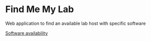# Find Me My Lab

Web application to find an available lab host with specific software 

[Software availability](https://www.concordia.ca/it/services/comp-labs-encs/windows-software-public-labs.html)